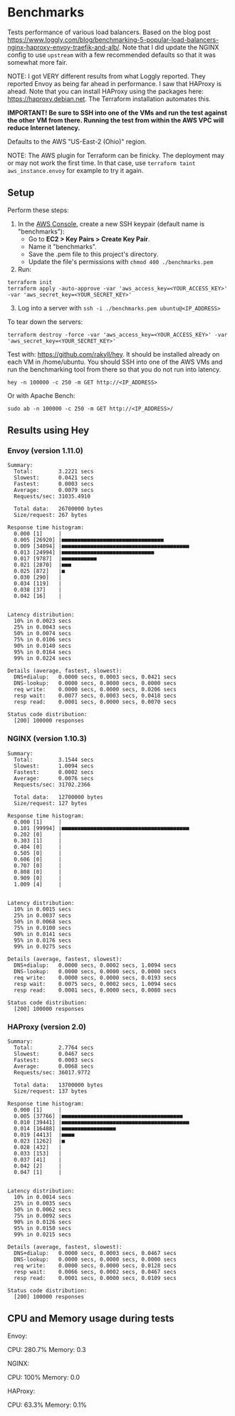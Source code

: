 # Benchmarks

Tests performance of various load balancers. Based on the blog post https://www.loggly.com/blog/benchmarking-5-popular-load-balancers-nginx-haproxy-envoy-traefik-and-alb/. Note that I did update the NGINX config to use `upstream` with a few recommended defaults so that it was somewhat more fair.

NOTE: I got VERY different results from what Loggly reported. They reported Envoy as being far ahead in performance. I saw that
HAProxy is ahead. Note that you can install HAProxy using the packages here: https://haproxy.debian.net. The Terraform installation automates this.

**IMPORTANT! Be sure to SSH into one of the VMs and run the test against the other VM from there. Running the test from within the AWS VPC will reduce Internet latency.**

Defaults to the AWS "US-East-2 (Ohio)" region.

NOTE: The AWS plugin for Terraform can be finicky. The deployment may or may not work the first time. In that case, 
use `terraform taint aws_instance.envoy` for example to try it again.

## Setup

Perform these steps:

1. In the [AWS Console](https://console.aws.amazon.com), create a new SSH keypair (default name is "benchmarks"):
    * Go to __EC2 > Key Pairs > Create Key Pair__.
    * Name it "benchmarks".
    * Save the .pem file to this project's directory.
    * Update the file's permissions with `chmod 400 ./benchmarks.pem`
2. Run:
```
terraform init
terraform apply -auto-approve -var 'aws_access_key=<YOUR_ACCESS_KEY>' -var 'aws_secret_key=<YOUR_SECRET_KEY>'
```
3. Log into a server with `ssh -i ./benchmarks.pem ubuntu@<IP_ADDRESS>`

To tear down the servers:

```
terraform destroy -force -var 'aws_access_key=<YOUR_ACCESS_KEY>' -var 'aws_secret_key=<YOUR_SECRET_KEY>'
```

Test with: https://github.com/rakyll/hey. It should be installed already on each VM in /home/ubuntu. You should SSH into one of the AWS VMs and run the benchmarking tool from there so that you do not run into latency.

```
hey -n 100000 -c 250 -m GET http://<IP_ADDRESS>
```

Or with Apache Bench:

```
sudo ab -n 100000 -c 250 -m GET http://<IP_ADDRESS>/
```

## Results using Hey

### Envoy (version 1.11.0)

```
Summary:
  Total:        3.2221 secs
  Slowest:      0.0421 secs
  Fastest:      0.0003 secs
  Average:      0.0079 secs
  Requests/sec: 31035.4910
  
  Total data:   26700000 bytes
  Size/request: 267 bytes

Response time histogram:
  0.000 [1]     |
  0.005 [26920] |■■■■■■■■■■■■■■■■■■■■■■■■■■■■■■■■
  0.009 [34094] |■■■■■■■■■■■■■■■■■■■■■■■■■■■■■■■■■■■■■■■■
  0.013 [24994] |■■■■■■■■■■■■■■■■■■■■■■■■■■■■■
  0.017 [9787]  |■■■■■■■■■■■
  0.021 [2870]  |■■■
  0.025 [872]   |■
  0.030 [290]   |
  0.034 [119]   |
  0.038 [37]    |
  0.042 [16]    |


Latency distribution:
  10% in 0.0023 secs
  25% in 0.0043 secs
  50% in 0.0074 secs
  75% in 0.0106 secs
  90% in 0.0140 secs
  95% in 0.0164 secs
  99% in 0.0224 secs

Details (average, fastest, slowest):
  DNS+dialup:   0.0000 secs, 0.0003 secs, 0.0421 secs
  DNS-lookup:   0.0000 secs, 0.0000 secs, 0.0000 secs
  req write:    0.0000 secs, 0.0000 secs, 0.0206 secs
  resp wait:    0.0077 secs, 0.0003 secs, 0.0418 secs
  resp read:    0.0001 secs, 0.0000 secs, 0.0070 secs

Status code distribution:
  [200] 100000 responses
```

### NGINX (version 1.10.3)

```
Summary:
  Total:        3.1544 secs
  Slowest:      1.0094 secs
  Fastest:      0.0002 secs
  Average:      0.0076 secs
  Requests/sec: 31702.2366
  
  Total data:   12700000 bytes
  Size/request: 127 bytes

Response time histogram:
  0.000 [1]     |
  0.101 [99994] |■■■■■■■■■■■■■■■■■■■■■■■■■■■■■■■■■■■■■■■■
  0.202 [0]     |
  0.303 [1]     |
  0.404 [0]     |
  0.505 [0]     |
  0.606 [0]     |
  0.707 [0]     |
  0.808 [0]     |
  0.909 [0]     |
  1.009 [4]     |


Latency distribution:
  10% in 0.0015 secs
  25% in 0.0037 secs
  50% in 0.0068 secs
  75% in 0.0100 secs
  90% in 0.0141 secs
  95% in 0.0176 secs
  99% in 0.0275 secs

Details (average, fastest, slowest):
  DNS+dialup:   0.0000 secs, 0.0002 secs, 1.0094 secs
  DNS-lookup:   0.0000 secs, 0.0000 secs, 0.0000 secs
  req write:    0.0000 secs, 0.0000 secs, 0.0193 secs
  resp wait:    0.0075 secs, 0.0002 secs, 1.0094 secs
  resp read:    0.0001 secs, 0.0000 secs, 0.0080 secs

Status code distribution:
  [200] 100000 responses
```

### HAProxy (version 2.0)

```
Summary:
  Total:        2.7764 secs
  Slowest:      0.0467 secs
  Fastest:      0.0003 secs
  Average:      0.0068 secs
  Requests/sec: 36017.9772
  
  Total data:   13700000 bytes
  Size/request: 137 bytes

Response time histogram:
  0.000 [1]     |
  0.005 [37766] |■■■■■■■■■■■■■■■■■■■■■■■■■■■■■■■■■■■■■■
  0.010 [39441] |■■■■■■■■■■■■■■■■■■■■■■■■■■■■■■■■■■■■■■■■
  0.014 [16488] |■■■■■■■■■■■■■■■■■
  0.019 [4413]  |■■■■
  0.023 [1262]  |■
  0.028 [432]   |
  0.033 [153]   |
  0.037 [41]    |
  0.042 [2]     |
  0.047 [1]     |


Latency distribution:
  10% in 0.0014 secs
  25% in 0.0035 secs
  50% in 0.0062 secs
  75% in 0.0092 secs
  90% in 0.0126 secs
  95% in 0.0150 secs
  99% in 0.0215 secs

Details (average, fastest, slowest):
  DNS+dialup:   0.0000 secs, 0.0003 secs, 0.0467 secs
  DNS-lookup:   0.0000 secs, 0.0000 secs, 0.0000 secs
  req write:    0.0000 secs, 0.0000 secs, 0.0128 secs
  resp wait:    0.0066 secs, 0.0002 secs, 0.0467 secs
  resp read:    0.0001 secs, 0.0000 secs, 0.0109 secs

Status code distribution:
  [200] 100000 responses
```

## CPU and Memory usage during tests

Envoy:

CPU: 280.7%
Memory: 0.3

NGINX:

CPU: 100%
Memory: 0.0

HAProxy:

CPU: 63.3%
Memory: 0.1%
